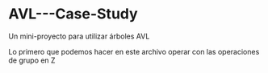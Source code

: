 # AVL---Case-Study
Un mini-proyecto para utilizar árboles AVL

Lo primero que podemos hacer en este archivo operar con las operaciones de grupo en Z 
